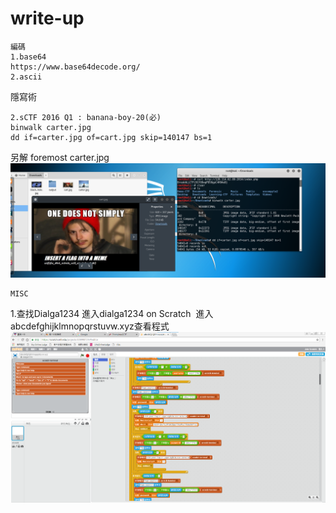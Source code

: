 # write-up

```
編碼
1.base64
https://www.base64decode.org/
2.ascii
```
隱寫術
```
2.sCTF 2016 Q1 : banana-boy-20(必)
binwalk carter.jpg 
dd if=carter.jpg of=cart.jpg skip=140147 bs=1
```
另解
foremost carter.jpg 
![圖證](https://github.com/0Isolesty0/image/blob/master/%E9%9A%B1%E5%AF%AB%E8%A1%932.PNG)
```
MISC
```
1.查找Dialga1234
  進入dialga1234 on Scratch
  進入abcdefghijklmnopqrstuvw.xyz查看程式
![圖證](https://github.com/0Isolesty0/image/blob/master/MISC.PNG) 
